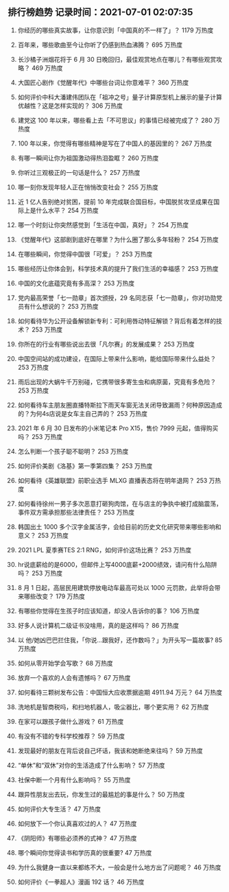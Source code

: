
## 排行榜趋势 记录时间：2021-07-01 02:07:35
  
  1. 你经历的哪些真实故事，让你意识到「中国真的不一样了」？ 1179 万热度
    
  2. 百年来，哪些歌曲至今让你听了仍感到热血沸腾？ 695 万热度
    
  3. 长沙橘子洲烟花将于 6 月 30 日晚回归，最佳观赏地点在哪儿？有哪些观赏攻略？ 469 万热度
    
  4. 大国匠心剧作《觉醒年代》中哪些台词让你意难平？ 360 万热度
    
  5. 如何评价中科大潘建伟团队在「祖冲之号」量子计算原型机上展示的量子计算优越性？这是怎样实现的？ 306 万热度
    
  6. 建党这 100 年以来，哪些看上去「不可思议」的事情已经被完成了？ 280 万热度
    
  7. 100 年以来，你觉得有哪些精神是写在了中国人的基因里的？ 267 万热度
    
  8. 有哪一瞬间让你为祖国激动得热泪盈眶？ 260 万热度
    
  9. 你听过三观极正的一句话是什么？ 257 万热度
    
  10. 哪一刻你发现年轻人正在悄悄改变社会？ 255 万热度
    
  11. 近 1 亿人告别绝对贫困，提前 10 年完成联合国目标，中国脱贫攻坚成果在国际上是什么水平？ 254 万热度
    
  12. 哪一个时刻让你突然感觉到「生活在中国，真好」？ 254 万热度
    
  13. 《觉醒年代》这部剧到底好在哪里？为什么圈了那么多年轻粉？ 254 万热度
    
  14. 在哪些瞬间，你觉得中国很「可爱」？ 253 万热度
    
  15. 哪些经历让你体会到，科学技术真的提升了我们生活的幸福感？ 253 万热度
    
  16. 中国的文化底蕴究竟有多高深？ 253 万热度
    
  17. 党内最高荣誉「七一勋章」首次颁授，29 名同志获「七一勋章」，你对功勋党员有什么想说的？ 253 万热度
    
  18. 如何看待华为公开设备解锁新专利：可利用唇动特征解锁？背后有着怎样的技术？ 253 万热度
    
  19. 你所在的行业有哪些说出去很「凡尔赛」的发展成果？ 253 万热度
    
  20. 中国空间站的成功建设，在国际上带来什么影响，能给国际带来什么益处？ 253 万热度
    
  21. 雨后出现的大蜗牛千万别碰，它携带很多寄生虫和病原菌，究竟有多危险？ 253 万热度
    
  22. 如何看待车主朋友圈直播特斯拉下雨天车窗无法关闭导致漏雨？何种原因造成的？为何4s店说是女车主自己弄的？ 253 万热度
    
  23. 2021 年 6 月 30 日发布的小米笔记本 Pro X15，售价 7999 元起，值得购买吗？ 253 万热度
    
  24. 怎么判断一个孩子聪不聪明？ 253 万热度
    
  25. 如何评价美剧《洛基》第一季第四集？ 253 万热度
    
  26. 如何看待《英雄联盟》前职业选手 MLXG 直播表态将在明年退网？ 253 万热度
    
  27. 如何看待徐州一男子多次恶意打砸狗肉馆，在与店主的争执中被打成脑震荡，事件双方需承担那些法律责任？ 253 万热度
    
  28. 韩国出土 1000 多个汉字金属活字，会给目前的历史文化研究带来哪些影响和意义？ 253 万热度
    
  29. 2021 LPL 夏季赛TES 2:1 RNG，如何评价这场比赛？ 253 万热度
    
  30. hr说底薪给的是6000，但邮件上写4000底薪+2000绩效，请问有什么陷阱吗？ 253 万热度
    
  31. 8 月 1 日起，高层民用建筑停放电动车最高可处以 1000 元罚款，此举将会带来哪些改变？ 179 万热度
    
  32. 有哪些你觉得在生孩子时应该知道，却没人告诉你的事？ 106 万热度
    
  33. 好多人说计算机二级证书没啥用，真的是这样吗？ 86 万热度
    
  34. 以 他/她凶巴巴拦住我，「你说…跟我好，还作数吗？」为开头写一篇故事? 85 万热度
    
  35. 如何从零开始学会写歌？ 68 万热度
    
  36. 放弃一个喜欢的人会有遗憾吗？ 67 万热度
    
  37. 如何看待三颗树发布公告：中国恒大应收票据逾期 4911.94 万元？ 64 万热度
    
  38. 洗地机是智商税吗，和扫地机器人，吸尘器比，哪个更实用？ 62 万热度
    
  39. 在家可以跟孩子做什么游戏？ 61 万热度
    
  40. 有没有不错的专科学校推荐？ 59 万热度
    
  41. 发现最好的朋友在背后说自己坏话，我该和她断绝来往吗？ 59 万热度
    
  42. “单休”和“双休”对你的生活造成了什么影响？ 57 万热度
    
  43. 社保中断一个月有什么影响吗？ 55 万热度
    
  44. 跟异性朋友出去玩，你发生过的最尴尬的事是什么？ 50 万热度
    
  45. 如何评价大专生活？ 47 万热度
    
  46. 如何放下一个你认真喜欢过的人？ 47 万热度
    
  47. 《阴阳师》有哪些必须养的式神？ 47 万热度
    
  48. 哪个瞬间你觉得读书和学历真的很重要? 47 万热度
    
  49. 为什么我健身一直以来都练不大，一般会是什么地方出了问题呢？ 46 万热度
    
  50. 如何评价《一拳超人》漫画 192 话？ 46 万热度
    